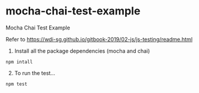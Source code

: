 # mocha-chai-test-example
Mocha Chai Test Example

Refer to
https://wdi-sg.github.io/gitbook-2019/02-js/js-testing/readme.html

1. Install all the package dependencies (mocha and chai)

```
npm intall 
```

2. To run the test...

```
npm test 
```
